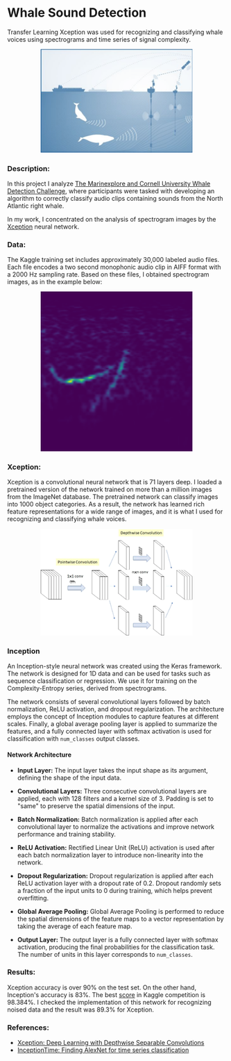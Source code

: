 # Whale Sound Detection
Transfer Learning Xception was used for recognizing and classifying whale voices using spectrograms and time series of signal complexity.

<p align="center">
	<img src="https://github.com/NasonovIvan/NN-whale-recognition/blob/main/images/marinexplore_kaggle.png" width="350">
</p>

### Description:
In this project I analyze [The Marinexplore and Cornell University Whale Detection Challenge](https://www.kaggle.com/c/whale-detection-challenge), where participants were tasked with developing an algorithm to correctly classify audio clips containing sounds from the North Atlantic right whale.

In my work, I concentrated on the analysis of spectrogram images by the [Xception](https://openaccess.thecvf.com/content_cvpr_2017/papers/Chollet_Xception_Deep_Learning_CVPR_2017_paper.pdf) neural network.

### Data:
The Kaggle training set includes approximately 30,000 labeled audio files. Each file encodes a two second monophonic audio clip in AIFF format with a 2000 Hz sampling rate. Based on these files, I obtained spectrogram images, as in the example below:
<p align="center">
	<img src="https://github.com/NasonovIvan/NN-whale-recognition/blob/main/images/train4.png" width="350">
</p>

### Xception:
Xception is a convolutional neural network that is 71 layers deep. I loaded a pretrained version of the network trained on more than a million images from the ImageNet database. The pretrained network can classify images into 1000 object categories. As a result, the network has learned rich feature representations for a wide range of images, and it is what I used for recognizing and classifying whale voices.

<p align="center">
	<img src="https://github.com/NasonovIvan/NN-whale-recognition/blob/main/images/depthwise.png" width="350">
</p>

### Inception
An Inception-style neural network was created using the Keras framework. The network is designed for 1D data and can be used for tasks such as sequence classification or regression. We use it for training on the Complexity-Entropy series, derived from spectrograms.

The network consists of several convolutional layers followed by batch normalization, ReLU activation, and dropout regularization. The architecture employs the concept of Inception modules to capture features at different scales. Finally, a global average pooling layer is applied to summarize the features, and a fully connected layer with softmax activation is used for classification with `num_classes` output classes.

#### Network Architecture
- **Input Layer:** The input layer takes the input shape as its argument, defining the shape of the input data.

- **Convolutional Layers:** Three consecutive convolutional layers are applied, each with 128 filters and a kernel size of 3. Padding is set to "same" to preserve the spatial dimensions of the input.

- **Batch Normalization:** Batch normalization is applied after each convolutional layer to normalize the activations and improve network performance and training stability.

- **ReLU Activation:** Rectified Linear Unit (ReLU) activation is used after each batch normalization layer to introduce non-linearity into the network.

- **Dropout Regularization:** Dropout regularization is applied after each ReLU activation layer with a dropout rate of 0.2. Dropout randomly sets a fraction of the input units to 0 during training, which helps prevent overfitting.

- **Global Average Pooling:** Global Average Pooling is performed to reduce the spatial dimensions of the feature maps to a vector representation by taking the average of each feature map.

- **Output Layer:** The output layer is a fully connected layer with softmax activation, producing the final probabilities for the classification task. The number of units in this layer corresponds to `num_classes`.

### Results:
Xception accuracy is over 90% on the test set. On the other hand, Inception's accuracy is 83%. The best [score](https://www.kaggle.com/competitions/whale-detection-challenge/leaderboard) in Kaggle competition is 98.384%.
I checked the implementation of this network for recognizing noised data and the result was 89.3% for Xception.

### References:
- [Xception: Deep Learning with Depthwise Separable Convolutions](https://openaccess.thecvf.com/content_cvpr_2017/papers/Chollet_Xception_Deep_Learning_CVPR_2017_paper.pdf)
- [InceptionTime: Finding AlexNet for time series classification](https://link.springer.com/article/10.1007/s10618-020-00710-y)
